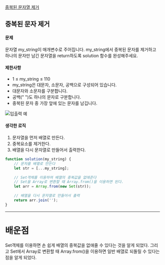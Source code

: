 [중복된 문자열 제거](https://school.programmers.co.kr/learn/courses/30/lessons/120888)

## 중복된 문자 제거
#### 문제
문자열 my_string이 매개변수로 주어집니다. my_string에서 중복된 문자를 제거하고 하나의 문자만 남긴 문자열을 return하도록 solution 함수를 완성해주세요.

#### 제한사항
- 1 ≤ my_string ≤ 110
- my_string은 대문자, 소문자, 공백으로 구성되어 있습니다.
- 대문자와 소문자를 구분합니다.
- 공백(" ")도 하나의 문자로 구분합니다.
- 중복된 문자 중 가장 앞에 있는 문자를 남깁니다.


![입출력 예](https://velog.velcdn.com/images/jkang4531/post/fbcb95b0-75f8-438b-a057-bd647f0587a6/image.png)

#### 생각한 로직
1. 문자열을 먼저 배열로 만든다.
2. 중복요소를 제거한다.
3. 배열을 다시 문자열로 만들어서 출력한다.

```javascript
function solution(my_string) {
    // 문자를 배열로 만든다
    let str = [...my_string];
    
    // Set객체를 이용하여 배열의 중복값을 없애준다
    // Set을 Array로 변환할 때 Array.from()을 이용하면 된다.
    let arr = Array.from(new Set(str));
    
    // 배열을 다시 문자열로 만들어서 출력
    return arr.join('');
}
```

---
# 배운점
Set객체를 이용하면 손 쉽게 배열의 중복값을 없애줄 수 있다는 것을 알게 되었다. 그리고 Set에서 Array로 변환할 때 Array.from()을 이용하면 일반 배열로 되돌릴 수 있다는 점을 알게 되었다.

